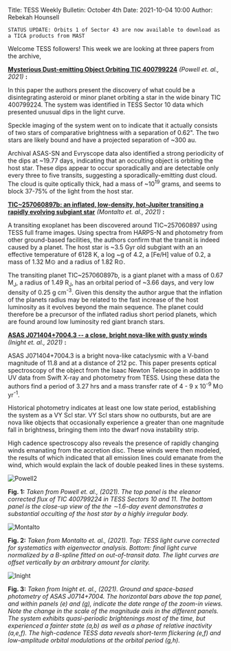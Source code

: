 Title: TESS Weekly Bulletin: October 4th
Date: 2021-10-04 10:00
Author: Rebekah Hounsell

`STATUS UPDATE: Orbits 1 of Sector 43 are now available to download as a TICA products from MAST`

Welcome TESS followers!  This week we are looking at three papers from the archive, 

**[Mysterious Dust-emitting Object Orbiting TIC 400799224](https://arxiv.org/abs/2110.01019)** *(Powell et. al., 2021)* **:**

In this paper the authors present the discovery of what could be a disintegrating asteroid or minor planet orbiting a star in the wide binary TIC 400799224. The system was identified in TESS Sector 10 data which presented unusual dips in the light curve. 

Speckle imaging of the system went on to indicate that it actually consists of two stars of comparative brightness with a separation of 0.62". The two stars are likely bound and have a projected separation of ~300 au. 

Archival ASAS-SN and Evryscope data also identified a strong periodicity of the dips at ~19.77 days, indicating that an occulting object is orbiting the host star. These dips appear to occur sporadically and are detectable only every three to five transits, suggesting a sporadically-emitting dust cloud. The cloud is quite optically thick, had a mass of ~10<sup>19</sup> grams, and seems to block 37-75% of the light from the host star. 

**[TIC~257060897b: an inflated, low-density, hot-Jupiter transiting a rapidly evolving subgiant star](https://arxiv.org/abs/2110.00489)** *(Montalto et. al.,  2021)* **:**

A transiting exoplanet has been discovered around TIC~257060897 using TESS full frame images. Using spectra from HARPS-N and photometry from other ground-based facilities, the authors confirm that the transit is indeed caused by a planet. The host star is ~3.5 Gyr old subgiant with an an effective temperature of 6128 K, a log ~g of 4.2, a [Fe/H] value of 0.2, a mass of 1.32 M⊙ and a radius of 1.82 R⊙. 

The transiting planet TIC~257060897b, is a giant planet with a mass of 0.67 M<sub>J</sub>, a radius of 1.49 R<sub>J</sub>, has an orbital period of ~3.66 days, and very low density of 0.25 g cm<sup>-3</sup>. Given this density the author argue that the inflation of the planets radius may be related to the fast increase of the host luminosity as it evolves beyond the main sequence. The planet could therefore be a precursor of the inflated radius short period planets, which are found around low luminosity red giant branch stars. 

**[ASAS J071404+7004.3 -- a close, bright nova-like with gusty winds](https://arxiv.org/abs/2109.14514)** *(Inight et. al.,  2021)* **:**

ASAS J071404+7004.3 is a bright nova-like cataclysmic with a V-band magnitude of 11.8 and at a distance of 212 pc. This paper presents optical spectroscopy of the object from the Isaac Newton Telescope in addition to UV data from  Swift X-ray and photometry from TESS. Using these data the authors find a period of 3.27 hrs and a mass transfer rate of 4 - 9 x 10<sup>-9</sup>  M⊙ yr<sup>-1</sup>. 

Historical photometry indicates at least one low state period, establishing the system as a VY Scl star. VY Scl stars show no outbursts, but are are nova like objects that occasionally experience a greater than one magnitude fall in brightness, bringing them into the dwarf nova instability strip.

High cadence spectroscopy also reveals the presence of rapidly changing winds emanating from the accretion disc. These winds were then modeled, the results of which indicated that all emission lines could emanate from the wind, which would explain the lack of double peaked lines in these systems. 

![Powell2](images/Powell2.png)

**Fig. 1:** *Taken from Powell et. al., (2021). The top panel is the eleanor corrected flux of TIC 400799224 in TESS Sectors 10 and 11. The bottom panel is the close-up view of the the ∼1.6-day event demonstrates a substantial occulting of the host star by a highly irregular body.*

![Montalto](images/Montalto.png)

**Fig. 2:** *Taken from Montalto et. al., (2021).  Top: TESS light curve corrected for systematics with eigenvector analysis. Bottom: final light curve normalized by a B-spline fitted on out-of-transit data. The light curves are offset vertically by an arbitrary amount for clarity.*

![Inight](images/Inight.png)

**Fig. 3:** *Taken from Inight et. al., (2021).  Ground and space-based photometry of ASAS J0714+7004. The horizontal bars above the top panel, and within panels (e) and (g), indicate the date range of the zoom-in views. Note the change in the scale of the magnitude axis in the different panels. The system exhibits quasi-periodic brightenings most of the time, but experienced a fainter state (a,b) as well as a phase of relative inactivity (a,e,f). The high-cadence TESS data reveals short-term flickering (e,f) and low-amplitude orbital modulations at the orbital period (g,h).*
